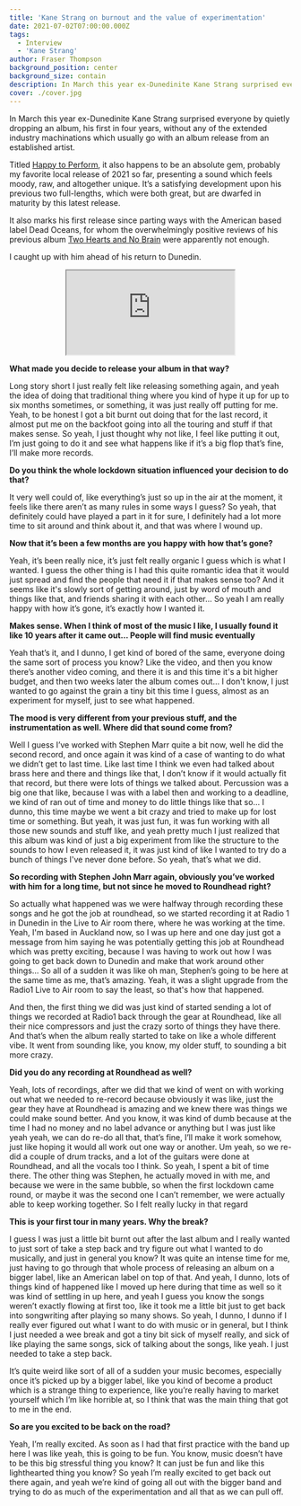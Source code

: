 ```yaml
---
title: 'Kane Strang on burnout and the value of experimentation'
date: 2021-07-02T07:00:00.000Z
tags:
  - Interview
  - 'Kane Strang'
author: Fraser Thompson
background_position: center
background_size: contain
description: In March this year ex-Dunedinite Kane Strang surprised everyone by quietly dropping an album, his first in four years, without any of the extended industry machinations which usually go with an album release from an established artist. I caught up with him ahead of his return to Dunedin.
cover: ./cover.jpg
---
```


In March this year ex-Dunedinite Kane Strang surprised everyone by quietly dropping an album, his first in four years, without any of the extended industry machinations which usually go with an album release from an established artist.

Titled [Happy to Perform](https://kanestrang.bandcamp.com/album/happy-to-perform), it also happens to be an absolute gem, probably my favorite local release of 2021 so far, presenting a sound which feels moody, raw, and altogether unique. It’s a satisfying development upon his previous two full-lengths, which were both great, but are dwarfed in maturity by this latest release.

It also marks his first release since parting ways with the American based label Dead Oceans, for whom the overwhelmingly positive reviews of his previous album [Two Hearts and No Brain](https://kanestrang.bandcamp.com/album/two-hearts-and-no-brain) were apparently not enough.

I caught up with him ahead of his return to Dunedin.

<center><iframe style={{border: 0, width: "100%", height: "120px"}} src="https://bandcamp.com/EmbeddedPlayer/album=582807248/size=large/bgcol=ffffff/linkcol=0687f5/tracklist=false/artwork=small/transparent=true/" seamless><a href="https://kanestrang.bandcamp.com/album/happy-to-perform">Happy to Perform by Kane Strang</a></iframe></center>

**What made you decide to release your album in that way?**

Long story short I just really felt like releasing something again, and yeah the idea of doing that traditional thing where you kind of hype it up for up to six months sometimes, or something, it was just really off putting for me. Yeah, to be honest I got a bit burnt out doing that for the last record, it almost put me on the backfoot going into all the touring and stuff if that makes sense. So yeah, I just thought why not like, I feel like putting it out, I’m just going to do it and see what happens like if it’s a big flop that’s fine, I’ll make more records.

**Do you think the whole lockdown situation influenced your decision to do that?**

It very well could of, like everything’s just so up in the air at the moment, it feels like there aren’t as many rules in some ways I guess? So yeah, that definitely could have played a part in it for sure, I definitely had a lot more time to sit around and think about it, and that was where I wound up.

**Now that it’s been a few months are you happy with how that’s gone?**

Yeah, it’s been really nice, it’s just felt really organic I guess which is what I wanted. I guess the other thing is I had this quite romantic idea that it would just spread and find the people that need it if that makes sense too? And it seems like it's slowly sort of getting around, just by word of mouth and things like that, and friends sharing it with each other… So yeah I am really happy with how it’s gone, it’s exactly how I wanted it.

**Makes sense. When I think of most of the music I like, I usually found it like 10 years after it came out… People will find music eventually**

Yeah that’s it, and I dunno, I get kind of bored of the same, everyone doing the same sort of process you know? Like the video, and then you know there’s another video coming, and there it is and this time it's a bit higher budget, and then two weeks later the album comes out… I don't know, I just wanted to go against the grain a tiny bit this time I guess, almost as an experiment for myself, just to see what happened.

**The mood is very different from your previous stuff, and the instrumentation as well. Where did that sound come from?**

Well I guess I’ve worked with Stephen Marr quite a bit now, well he did the second record, and once again it was kind of a case of wanting to do what we didn’t get to last time. Like last time I think we even had talked about brass here and there and things like that, I don’t know if it would actually fit that record, but there were lots of things we talked about. Percussion was a big one that like, because I was with a label then and working to a deadline, we kind of ran out of time and money to do little things like that so… I dunno, this time maybe we went a bit crazy and tried to make up for lost time or something. But yeah, it was just fun, it was fun working with all those new sounds and stuff like, and yeah pretty much I just realized that this album was kind of just a big experiment from like the structure to the sounds to how I even released it, it was just kind of like I wanted to try do a bunch of things I've never done before. So yeah, that’s what we did.

**So recording with Stephen John Marr again, obviously you’ve worked with him for a long time, but not since he moved to Roundhead right?**

So actually what happened was we were halfway through recording these songs and he got the job at roundhead, so we started recording it at Radio 1 in Dunedin in the Live to Air room there, where he was working at the time. Yeah, I'm based in Auckland now, so I was up here and one day just got a message from him saying he was potentially getting this job at Roundhead which was pretty exciting, because I was having to work out how I was going to get back down to Dunedin and make that work around other things… So all of a sudden it was like oh man, Stephen’s going to be here at the same time as me, that’s amazing. Yeah, it was a slight upgrade from the Radio1 Live to Air room to say the least, so that's how that happened.

And then, the first thing we did was just kind of started sending a lot of things we recorded at Radio1 back through the gear at Roundhead, like all their nice compressors and just the crazy sorto of things they have there. And that’s when the album really started to take on like a whole different vibe. It went from sounding like, you know, my older stuff, to sounding a bit more crazy.

**Did you do any recording at Roundhead as well?**

Yeah, lots of recordings, after we did that we kind of went on with working out what we needed to re-record because obviously it was like, just the gear they have at Roundhead is amazing and we knew there was things we could make sound better. And you know, it was kind of dumb because at the time I had no money and no label advance or anything but I was just like yeah yeah, we can do re-do all that, that’s fine, I’ll make it work somehow, just like hoping it would all work out one way or another. Um yeah, so we re-did a couple of drum tracks, and a lot of the guitars were done at Roundhead, and all the vocals too I think. So yeah, I spent a bit of time there. The other thing was Stephen, he actually moved in with me, and because we were in the same bubble, so when the first lockdown came round, or maybe it was the second one I can’t remember, we were actually able to keep working together. So I felt really lucky in that regard

**This is your first tour in many years. Why the break?**

I guess I was just a little bit burnt out after the last album and I really wanted to just sort of take a step back and try figure out what I wanted to do musically, and just in general you know? It was quite an intense time for me, just having to go through that whole process of releasing an album on a bigger label, like an American label on top of that. And yeah, I dunno, lots of things kind of happened like I moved up here during that time as well so it was kind of settling in up here, and yeah I guess you know the songs weren’t exactly flowing at first too, like it took me a little bit just to get back into songwriting after playing so many shows. So yeah, I dunno, I dunno if I really ever figured out what I want to do with music or in general, but I think I just needed a wee break and got a tiny bit sick of myself really, and sick of like playing the same songs, sick of talking about the songs, like yeah. I just needed to take a step back.

It’s quite weird like sort of all of a sudden your music becomes, especially once it’s picked up by a bigger label, like you kind of become a product which is a strange thing to experience, like you’re really having to market yourself which I’m like horrible at, so I think that was the main thing that got to me in the end.

**So are you excited to be back on the road?**

Yeah, I’m really excited. As soon as I had that first practice with the band up here I was like yeah, this is going to be fun. You know, music doesn’t have to be this big stressful thing you know? It can just be fun and like this lighthearted thing you know? So yeah I’m really excited to get back out there again, and yeah we’re kind of going all out with the bigger band and trying to do as much of the experimentation and all that as we can pull off.
